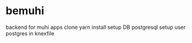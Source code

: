 # bemuhi
backend for muhi apps
clone 
yarn install
setup DB postgresql 
setup user postgres in knexfile
